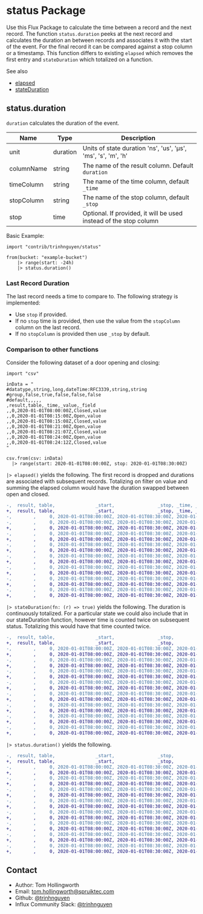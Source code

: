 # status Package

Use this Flux Package to calculate the time between a record and the next record. The function `status.duration` peeks at the next record and calculates the duration an between records and associates it with the start of the event. For the final record it can be compared against a stop column or a timestamp. This function differs to existing `elapsed` which removes the first entry and `stateDuration` which totalized on a function.

See also
- [elapsed](https://docs.influxdata.com/influxdb/v2.0/reference/flux/stdlib/built-in/transformations/elapsed/)
- [stateDuration](https://docs.influxdata.com/influxdb/v2.0/reference/flux/stdlib/built-in/transformations/stateduration/)

## status.duration

`duration` calculates the duration of the event.

| Name        | Type     | Description                                                                  |
| ----------- | -------- | ---------------------------------------------------------------------------- |
| unit        | duration | Units of state duration 'ns', 'us', 'µs', 'ms', 's', 'm', 'h'                |
| columnName  | string   | The name of the result column. Default `duration`                            |
| timeColumn  | string   | The name of the time column, default `_time`                                 |
| stopColumn  | string   | The name of the stop column, default `_stop`                                 |
| stop        | time     | Optional. If provided, it will be used instead of the stop column  |

Basic Example:

```flux
import "contrib/trinhnguyen/status"

from(bucket: "example-bucket")
    |> range(start: -24h)
    |> status.duration()
```

### Last Record Duration

The last record needs a time to compare to. The following strategy is implemented:
- Use `stop` if provided.
- If no `stop` time is provided, then use the value from the `stopColumn` column on the last record.
- If no `stopColumn` is provided then use `_stop` by default.

### Comparison to other functions

Consider the following dataset of a door opening and closing: 

```flux
import "csv"

inData = "
#datatype,string,long,dateTime:RFC3339,string,string
#group,false,true,false,false,false
#default,,,,,
,result,table,_time,_value,_field
,,0,2020-01-01T08:00:00Z,Closed,value
,,0,2020-01-01T08:15:00Z,Open,value
,,0,2020-01-01T08:15:08Z,Closed,value
,,0,2020-01-01T08:21:00Z,Open,value
,,0,2020-01-01T08:21:07Z,Closed,value
,,0,2020-01-01T08:24:00Z,Open,value
,,0,2020-01-01T08:24:12Z,Closed,value
"

csv.from(csv: inData)
  |> range(start: 2020-01-01T08:00:00Z, stop: 2020-01-01T08:30:00Z)
```

`|> elapsed()` yields the following. The first record is dropped and durations are associated with subsequent records. Totalizing on filter on value and summing the elapsed column would have the duration swapped between open and closed.

```diff
-,  result, table,               _start,                _stop, _time, _value, _field
+,  result, table,               _start,                _stop, _time, _value, _field,       elapsed
-,        ,     0, 2020-01-01T08:00:00Z, 2020-01-01T08:30:00Z, 2020-01-01T08:00:00Z, Closed,  value
-,        ,     0, 2020-01-01T08:00:00Z, 2020-01-01T08:30:00Z, 2020-01-01T08:10:00Z, Closed,  value
+,        ,     0, 2020-01-01T08:00:00Z, 2020-01-01T08:30:00Z, 2020-01-01T08:10:00Z, Closed,  value,          1600
-,        ,     0, 2020-01-01T08:00:00Z, 2020-01-01T08:30:00Z, 2020-01-01T08:15:00Z,   Open,  value
+,        ,     0, 2020-01-01T08:00:00Z, 2020-01-01T08:30:00Z, 2020-01-01T08:15:00Z,   Open,  value,          1300
-,        ,     0, 2020-01-01T08:00:00Z, 2020-01-01T08:30:00Z, 2020-01-01T08:15:08Z, Closed,  value
+,        ,     0, 2020-01-01T08:00:00Z, 2020-01-01T08:30:00Z, 2020-01-01T08:15:08Z, Closed,  value,             8
-,        ,     0, 2020-01-01T08:00:00Z, 2020-01-01T08:30:00Z, 2020-01-01T08:21:00Z,   Open,  value
+,        ,     0, 2020-01-01T08:00:00Z, 2020-01-01T08:30:00Z, 2020-01-01T08:21:00Z,   Open,  value,          1352
-,        ,     0, 2020-01-01T08:00:00Z, 2020-01-01T08:30:00Z, 2020-01-01T08:21:07Z, Closed,  value
+,        ,     0, 2020-01-01T08:00:00Z, 2020-01-01T08:30:00Z, 2020-01-01T08:21:07Z, Closed,  value,             7
-,        ,     0, 2020-01-01T08:00:00Z, 2020-01-01T08:30:00Z, 2020-01-01T08:24:00Z,   Open,  value
+,        ,     0, 2020-01-01T08:00:00Z, 2020-01-01T08:30:00Z, 2020-01-01T08:24:00Z,   Open,  value,           173
-,        ,     0, 2020-01-01T08:00:00Z, 2020-01-01T08:30:00Z, 2020-01-01T08:24:12Z, Closed,  value
+,        ,     0, 2020-01-01T08:00:00Z, 2020-01-01T08:30:00Z, 2020-01-01T08:24:12Z, Closed,  value,            12
```

`|> stateDuration(fn: (r) => true)` yields the following. The duration is continuously totalized. For a particular state we could also include that in our stateDuration function, however time is counted twice on subsequent status. Totalizing this would have that time counted twice.

```diff
-,  result, table,               _start,                _stop,                _time, _value, _field
+,  result, table,               _start,                _stop,                _time, _value, _field, stateDuration
-,        ,     0, 2020-01-01T08:00:00Z, 2020-01-01T08:30:00Z, 2020-01-01T08:00:00Z, Closed,  value
+,        ,     0, 2020-01-01T08:00:00Z, 2020-01-01T08:30:00Z, 2020-01-01T08:00:00Z, Closed,  value,             0
-,        ,     0, 2020-01-01T08:00:00Z, 2020-01-01T08:30:00Z, 2020-01-01T08:10:00Z, Closed,  value
+,        ,     0, 2020-01-01T08:00:00Z, 2020-01-01T08:30:00Z, 2020-01-01T08:10:00Z, Closed,  value,           600
-,        ,     0, 2020-01-01T08:00:00Z, 2020-01-01T08:30:00Z, 2020-01-01T08:15:00Z,   Open,  value
+,        ,     0, 2020-01-01T08:00:00Z, 2020-01-01T08:30:00Z, 2020-01-01T08:15:00Z,   Open,  value,           900
-,        ,     0, 2020-01-01T08:00:00Z, 2020-01-01T08:30:00Z, 2020-01-01T08:15:08Z, Closed,  value
+,        ,     0, 2020-01-01T08:00:00Z, 2020-01-01T08:30:00Z, 2020-01-01T08:15:08Z, Closed,  value,           908
-,        ,     0, 2020-01-01T08:00:00Z, 2020-01-01T08:30:00Z, 2020-01-01T08:21:00Z,   Open,  value
+,        ,     0, 2020-01-01T08:00:00Z, 2020-01-01T08:30:00Z, 2020-01-01T08:21:00Z,   Open,  value,          1260
-,        ,     0, 2020-01-01T08:00:00Z, 2020-01-01T08:30:00Z, 2020-01-01T08:21:07Z, Closed,  value
+,        ,     0, 2020-01-01T08:00:00Z, 2020-01-01T08:30:00Z, 2020-01-01T08:21:07Z, Closed,  value,          1267
-,        ,     0, 2020-01-01T08:00:00Z, 2020-01-01T08:30:00Z, 2020-01-01T08:24:00Z,   Open,  value
+,        ,     0, 2020-01-01T08:00:00Z, 2020-01-01T08:30:00Z, 2020-01-01T08:24:00Z,   Open,  value,          1440
-,        ,     0, 2020-01-01T08:00:00Z, 2020-01-01T08:30:00Z, 2020-01-01T08:24:12Z, Closed,  value
+,        ,     0, 2020-01-01T08:00:00Z, 2020-01-01T08:30:00Z, 2020-01-01T08:24:12Z, Closed,  value,          1452
```

`|> status.duration()` yields the following. 
```diff
-,  result, table,               _start,                _stop,                _time, _value, _field
+,  result, table,               _start,                _stop,                _time, _value, _field,      duration
-,        ,     0, 2020-01-01T08:00:00Z, 2020-01-01T08:30:00Z, 2020-01-01T08:00:00Z, Closed,  value
+,        ,     0, 2020-01-01T08:00:00Z, 2020-01-01T08:30:00Z, 2020-01-01T08:00:00Z, Closed,  value,           600
-,        ,     0, 2020-01-01T08:00:00Z, 2020-01-01T08:30:00Z, 2020-01-01T08:10:00Z, Closed,  value
+,        ,     0, 2020-01-01T08:00:00Z, 2020-01-01T08:30:00Z, 2020-01-01T08:10:00Z, Closed,  value,           300
-,        ,     0, 2020-01-01T08:00:00Z, 2020-01-01T08:30:00Z, 2020-01-01T08:15:00Z,   Open,  value
+,        ,     0, 2020-01-01T08:00:00Z, 2020-01-01T08:30:00Z, 2020-01-01T08:15:00Z,   Open,  value,             8
-,        ,     0, 2020-01-01T08:00:00Z, 2020-01-01T08:30:00Z, 2020-01-01T08:15:08Z, Closed,  value
+,        ,     0, 2020-01-01T08:00:00Z, 2020-01-01T08:30:00Z, 2020-01-01T08:15:08Z, Closed,  value,           352
-,        ,     0, 2020-01-01T08:00:00Z, 2020-01-01T08:30:00Z, 2020-01-01T08:21:00Z,   Open,  value
+,        ,     0, 2020-01-01T08:00:00Z, 2020-01-01T08:30:00Z, 2020-01-01T08:21:00Z,   Open,  value,             7
-,        ,     0, 2020-01-01T08:00:00Z, 2020-01-01T08:30:00Z, 2020-01-01T08:21:07Z, Closed,  value
+,        ,     0, 2020-01-01T08:00:00Z, 2020-01-01T08:30:00Z, 2020-01-01T08:21:07Z, Closed,  value,           173
-,        ,     0, 2020-01-01T08:00:00Z, 2020-01-01T08:30:00Z, 2020-01-01T08:24:00Z,   Open,  value
+,        ,     0, 2020-01-01T08:00:00Z, 2020-01-01T08:30:00Z, 2020-01-01T08:24:00Z,   Open,  value,            12
-,        ,     0, 2020-01-01T08:00:00Z, 2020-01-01T08:30:00Z, 2020-01-01T08:24:12Z, Closed,  value
+,        ,     0, 2020-01-01T08:00:00Z, 2020-01-01T08:30:00Z, 2020-01-01T08:24:12Z, Closed,  value,           348
```

## Contact

- Author: Tom Hollingworth
- Email: tom.hollingworth@spruiktec.com
- Github: [@trinhnguyen](https://github.com/trinhnguyen)
- Influx Community Slack: [@trinhnguyen](https://influxcommunity.slack.com)
